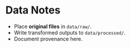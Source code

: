 # Data Notes

- Place **original files** in `data/raw/`.
- Write transformed outputs to `data/processed/`.
- Document provenance here.